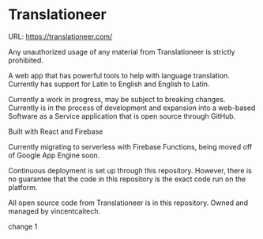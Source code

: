 # Translationeer

URL: https://translationeer.com/

Any unauthorized usage of any material from Translationeer is strictly prohibited.

A web app that has powerful tools to help with language translation. Currently has support for Latin to English and English to Latin.

Currently a work in progress, may be subject to breaking changes. Currently is in the process of development and expansion into a web-based Software as a Service application that is open source through GitHub.

Built with React and Firebase

Currently migrating to serverless with Firebase Functions, being moved off of Google App Engine soon.

Continuous deployment is set up through this repository. However, there is no guarantee that the code in this repository is the exact code run on the platform.

All open source code from Translationeer is in this repository. Owned and managed by vincentcaitech.

change 1
